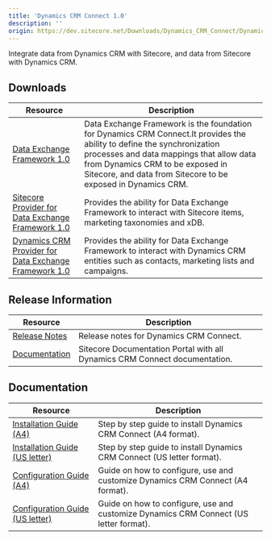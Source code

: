 ```yaml
---
title: 'Dynamics CRM Connect 1.0'
description: ''
origin: https://dev.sitecore.net/Downloads/Dynamics_CRM_Connect/Dynamics_CRM_Connect_1/Dynamics_CRM_Connect_10.aspx
---
```


Integrate data from Dynamics CRM with Sitecore, and data from Sitecore with Dynamics CRM.

## Downloads

| Resource                                                                                                                                                                                                                                                                                 | Description                                                                                                                                                                                                                                                             |
| ---------------------------------------------------------------------------------------------------------------------------------------------------------------------------------------------------------------------------------------------------------------------------------------- | ----------------------------------------------------------------------------------------------------------------------------------------------------------------------------------------------------------------------------------------------------------------------- |
| [Data Exchange Framework 1.0](https://scdp.blob.core.windows.net/downloads/Dynamics%20CRM%20Connect/Dynamics%20CRM%20Connect%201/Dynamics%20CRM%20Connect%2010/Secure/Data%20Exchange%20Framework%201.0%20rev.%20160625.zip)                                                             | Data Exchange Framework is the foundation for Dynamics CRM Connect.It provides the ability to define the synchronization processes and data mappings that allow data from Dynamics CRM to be exposed in Sitecore, and data from Sitecore to be exposed in Dynamics CRM. |
| [Sitecore Provider for Data Exchange Framework 1.0](https://scdp.blob.core.windows.net/downloads/Dynamics%20CRM%20Connect/Dynamics%20CRM%20Connect%201/Dynamics%20CRM%20Connect%2010/Secure/Sitecore%20Provider%20for%20Data%20Exchange%20Framework%201.0%20rev.%20160625.zip)           | Provides the ability for Data Exchange Framework to interact with Sitecore items, marketing taxonomies and xDB.                                                                                                                                                         |
| [Dynamics CRM Provider for Data Exchange Framework 1.0](https://scdp.blob.core.windows.net/downloads/Dynamics%20CRM%20Connect/Dynamics%20CRM%20Connect%201/Dynamics%20CRM%20Connect%2010/Secure/Dynamics%20CRM%20Provider%20for%20Data%20Exchange%20Framework%201.0%20rev.%20160625.zip) | Provides the ability for Data Exchange Framework to interact with Dynamics CRM entities such as contacts, marketing lists and campaigns.                                                                                                                                |

## Release Information

| Resource                                                                                                      | Description                                                                |
| ------------------------------------------------------------------------------------------------------------- | -------------------------------------------------------------------------- |
| [Release Notes](/downloads/Dynamics_CRM_Connect/Dynamics_CRM_Connect_1/Dynamics_CRM_Connect_10/Release_Notes) | Release notes for Dynamics CRM Connect.                                    |
| [Documentation](https://doc.sitecore.net:443/en/Products/CRM_Connect/10)                                      | Sitecore Documentation Portal with all Dynamics CRM Connect documentation. |

## Documentation

| Resource                                                                                                                                                                                                                                      | Description                                                                           |
| --------------------------------------------------------------------------------------------------------------------------------------------------------------------------------------------------------------------------------------------- | ------------------------------------------------------------------------------------- |
| [Installation Guide (A4)](https://scdp.blob.core.windows.net/downloads/Dynamics%20CRM%20Connect/Dynamics%20CRM%20Connect%201/Dynamics%20CRM%20Connect%2010/Secure/Installation%20Guide%20Dynamics%20CRM%20Connect%201.0-a4.pdf)               | Step by step guide to install Dynamics CRM Connect (A4 format).                       |
| [Installation Guide (US letter)](https://scdp.blob.core.windows.net/downloads/Dynamics%20CRM%20Connect/Dynamics%20CRM%20Connect%201/Dynamics%20CRM%20Connect%2010/Secure/Installation%20Guide%20Dynamics%20CRM%20Connect%201.0-usletter.pdf)  | Step by step guide to install Dynamics CRM Connect (US letter format).                |
| [Configuration Guide (A4)](https://scdp.blob.core.windows.net/downloads/Dynamics%20CRM%20Connect/Dynamics%20CRM%20Connect%201/Dynamics%20CRM%20Connect%2010/Secure/Configuration%20Guide%20Dynamics%20CRM%20Connect%201.0-a4.pdf)             | Guide on how to configure, use and customize Dynamics CRM Connect (A4 format).        |
| [Configuration Guide (US letter)](https://scdp.blob.core.windows.net/downloads/Dynamics%20CRM%20Connect/Dynamics%20CRM%20Connect%201/Dynamics%20CRM%20Connect%2010/Secure/Installation%20Guide%20Dynamics%20CRM%20Connect%201.0-usletter.pdf) | Guide on how to configure, use and customize Dynamics CRM Connect (US letter format). |
